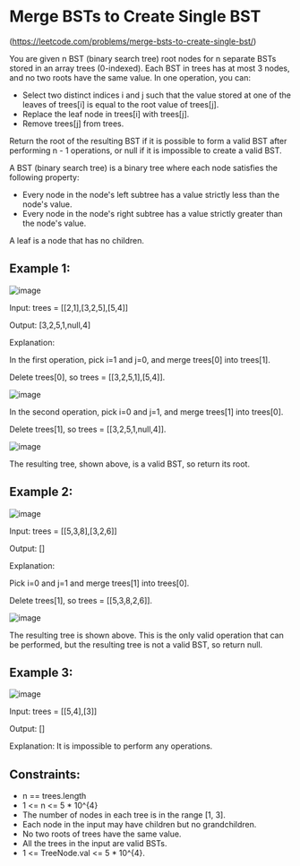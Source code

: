 # Merge BSTs to Create Single BST
(https://leetcode.com/problems/merge-bsts-to-create-single-bst/)

You are given n BST (binary search tree) root nodes for n separate BSTs stored in an array trees (0-indexed). Each BST in trees has at most 3 nodes, and no two roots have the same value. In one operation, you can:

* Select two distinct indices i and j such that the value stored at one of the leaves of trees[i] is equal to the root value of trees[j].
* Replace the leaf node in trees[i] with trees[j].
* Remove trees[j] from trees.

Return the root of the resulting BST if it is possible to form a valid BST after performing n - 1 operations, or null if it is impossible to create a valid BST.

A BST (binary search tree) is a binary tree where each node satisfies the following property:

* Every node in the node's left subtree has a value strictly less than the node's value.
* Every node in the node's right subtree has a value strictly greater than the node's value.

A leaf is a node that has no children.

## Example 1:

![image](https://user-images.githubusercontent.com/94119476/235191724-dc234db0-be77-4129-8753-6a1d32d774d0.png)

Input: trees = [[2,1],[3,2,5],[5,4]]

Output: [3,2,5,1,null,4]

Explanation:

In the first operation, pick i=1 and j=0, and merge trees[0] into trees[1].

Delete trees[0], so trees = [[3,2,5,1],[5,4]].

![image](https://user-images.githubusercontent.com/94119476/235191777-d957a587-4dac-4b73-9b50-921fb1d5518a.png)

In the second operation, pick i=0 and j=1, and merge trees[1] into trees[0].

Delete trees[1], so trees = [[3,2,5,1,null,4]].

![image](https://user-images.githubusercontent.com/94119476/235191816-46429eb4-5597-452b-a33f-18157cf7133e.png)

The resulting tree, shown above, is a valid BST, so return its root.

## Example 2:

![image](https://user-images.githubusercontent.com/94119476/235191879-998d14ce-65eb-4a0e-b72e-40e8eb641f28.png)

Input: trees = [[5,3,8],[3,2,6]]

Output: []

Explanation:

Pick i=0 and j=1 and merge trees[1] into trees[0].

Delete trees[1], so trees = [[5,3,8,2,6]].

![image](https://user-images.githubusercontent.com/94119476/235191944-935dbde4-7fba-4e57-b2dc-396b84f84bd8.png)

The resulting tree is shown above. This is the only valid operation that can be performed, but the resulting tree is not a valid BST, so return null.

## Example 3:

![image](https://user-images.githubusercontent.com/94119476/235192009-db371099-26f4-46f4-ae93-cf1e482aa078.png)

Input: trees = [[5,4],[3]]

Output: []

Explanation: It is impossible to perform any operations.

## Constraints:

* n == trees.length
* 1 <= n <= 5 * 10^{4}
* The number of nodes in each tree is in the range [1, 3].
* Each node in the input may have children but no grandchildren.
* No two roots of trees have the same value.
* All the trees in the input are valid BSTs.
* 1 <= TreeNode.val <= 5 * 10^{4}.
